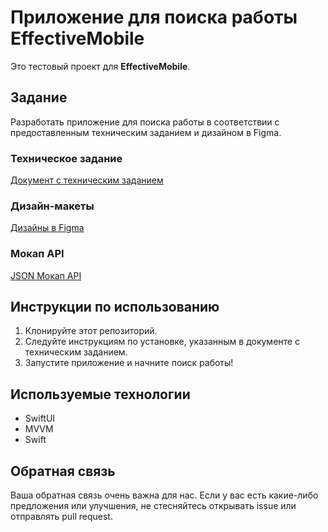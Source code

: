 # Приложение для поиска работы EffectiveMobile

Это тестовый проект для **EffectiveMobile**.

## Задание

Разработать приложение для поиска работы в соответствии с предоставленным техническим заданием и дизайном в Figma.

### Техническое задание
[Документ с техническим заданием](https://docs.google.com/document/d/1XKrs-lbfnKRxGe-UEcol6hdkcIQy_M3hJ-nILuXlV1Q/edit)

### Дизайн-макеты
[Дизайны в Figma](https://www.figma.com/file/5n1Y5yxk3AnAbQ7g0ZfROG/Effective-Mobile.-%D0%A2%D0%B5%D1%81%D1%82%D0%BE%D0%B2%D0%BE%D0%B5-%D0%B7%D0%B0%D0%B4%D0%B0%D0%BD%D0%B8%D0%B5-%D0%B4%D0%BB%D1%8F-%D1%80%D0%B0%D0%B7%D1%80%D0%B0%D0%B1%D0%BE%D1%82%D1%87%D0%B8%D0%BA%D0%BE%D0%B2.-%D0%9F%D1%80%D0%B8%D0%BB%D0%BE%D0%B6%D0%B5%D0%BD%D0%B8%D0%B5-%D0%B4%D0%BB%D1%8F-%D0%BF%D0%BE%D0%B8%D1%81%D0%BA%D0%B0-%D0%B2%D0%B0%D0%BA%D0%B0%D0%BD%D1%81%D0%B8%D0%B9?type=design&mode=design&t=oGr9aoEVcyeKdrnh-0)

### Мокап API
[JSON Мокап API](https://docs.google.com/document/d/1pPHmvMqAX7MSun2xkJV4znBzLx1MfofffoZftTFLnzI/edit?usp=sharing)

## Инструкции по использованию

1. Клонируйте этот репозиторий.
2. Следуйте инструкциям по установке, указанным в документе с техническим заданием.
3. Запустите приложение и начните поиск работы!

## Используемые технологии

- SwiftUI
- MVVM
- Swift

## Обратная связь

Ваша обратная связь очень важна для нас. Если у вас есть какие-либо предложения или улучшения, не стесняйтесь открывать issue или отправлять pull request.
